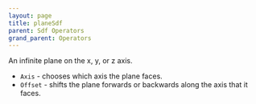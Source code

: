 ```yaml
---
layout: page
title: planeSdf
parent: Sdf Operators
grand_parent: Operators
---
```


An infinite plane on the x, y, or z axis.

* `Axis` - chooses which axis the plane faces.
* `Offset` - shifts the plane forwards or backwards along the axis that it faces.
